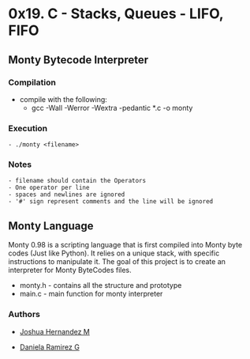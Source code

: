 # 0x19. C - Stacks, Queues - LIFO, FIFO

## Monty Bytecode Interpreter

### Compilation
- compile with the following:
    - gcc -Wall -Werror -Wextra -pedantic *.c -o monty
  
### Execution
    - ./monty <filename>

### Notes

    - filename should contain the Operators
    - One operator per line
    - spaces and newlines are ignored
    - '#' sign represent comments and the line will be ignored

## Monty Language
Monty 0.98 is a scripting language that is first compiled into Monty byte codes (Just like Python). It relies on a unique stack, with specific instructions to manipulate it. The goal of this project is to create an interpreter for Monty ByteCodes files.

- monty.h - contains all the structure and prototype
- main.c - main function for monty interpreter

### Authors
- [Joshua Hernandez M](https://github.com/joshuaciencia)

- [Daniela Ramirez G](https://github.com/danyramirezg)
